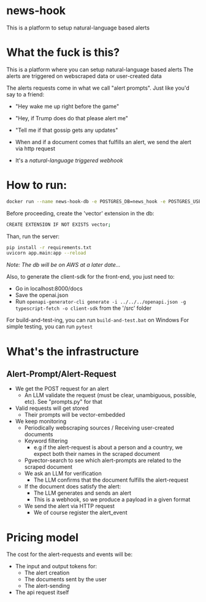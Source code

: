 # news-hook
This is a platform to setup natural-language based alerts

# What the fuck is this?

This is a platform where you can setup natural-language based alerts
The alerts are triggered on webscraped data or user-created data


The alerts requests come in what we call "alert prompts". Just like you'd say to a friend:
- "Hey wake me up right before the game"
- "Hey, if Trump does do that please alert me"
- "Tell me if that gossip gets any updates"


- When and if a document comes that fulfills an alert, we send the alert via http request
- It's a *natural-language triggered webhook*

# How to run:

```bash
docker run --name news-hook-db -e POSTGRES_DB=news_hook -e POSTGRES_USER=lendacerda -e POSTGRES_PASSWORD=l3ndacerda -p 5432:5432 -d ankane/pgvector:latest
```
Before proceeding, create the 'vector' extension in the db:
```bash
CREATE EXTENSION IF NOT EXISTS vector;
```
Than, run the server:
```bash
pip install -r requirements.txt
uvicorn app.main:app --reload
```
_Note: The db will be on AWS at a later date..._

Also, to generate the client-sdk for the front-end, you just need to:
- Go in localhost:8000/docs
- Save the openai.json
- Run ```openapi-generator-cli generate -i ../../../openapi.json -g typescript-fetch -o client-sdk``` from the '/src' folder

For build-and-test-ing, you can run `build-and-test.bat` on Windows
For simple testing, you can run `pytest`

# What's the infrastructure

## Alert-Prompt/Alert-Request

- We get the POST request for an alert
    - An LLM validate the request (must be clear, unambiguous, possible, etc). See "prompts.py" for that
- Valid requests will get stored
    - Their prompts will be vector-embedded
- We keep monitoring
    - Periodically webscraping sources / Receiving user-created documents
    - Keyword filtering
        - e.g if the alert-request is about a person and a country, we expect both their names in the scraped document
    - Pgvector-search to see which alert-prompts are related to the scraped document
    - We ask an LLM for verification
        - The LLM confirms that the document fulfills the alert-request
    - If the document does satisfy the alert:
        - The LLM generates and sends an alert
        - This is a webhook, so we produce a payload in a given format
    - We send the alert via HTTP request
        - We of course register the alert_event

# Pricing model

The cost for the alert-requests and events will be:
- The input and output tokens for:
    - The alert creation
    - The documents sent by the user
    - The alert-sending
- The api request itself